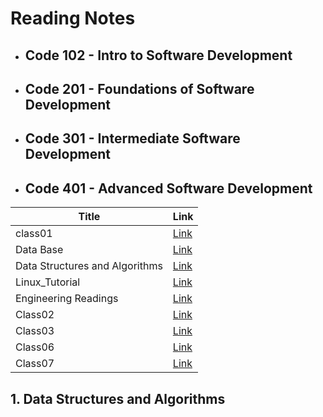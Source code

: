 # Reading Notes

+ ##  Code 102 - Intro to Software Development

+ ## Code 201 - Foundations of Software Development

+ ## Code 301 - Intermediate Software Development

+ ## Code 401 - Advanced Software Development
| Title      | Link |
| -----------| ----------- |
| class01      | [Link](Class01.md)       |
| Data Base   | [Link](databases.md)      |
| Data Structures and Algorithms | [Link](DataStructuresandAlgorithms.md)      |
| Linux_Tutorial   | [Link](LinuxTutorial.md)      |
|Engineering Readings   | [Link](EngineeringReadings.md)      |
|Class02 | [Link](Class02.md)      |
|Class03 | [Link](Class03.md)      |
|Class06 | [Link](Class06.md)      |
|Class07 | [Link](Class07.md)      |




## 1. Data Structures and Algorithms
